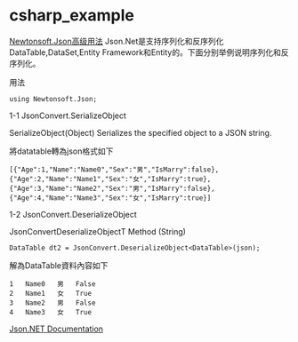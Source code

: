 # csharp_example

[Newtonsoft.Json高级用法][1]
Json.Net是支持序列化和反序列化DataTable,DataSet,Entity Framework和Entity的。下面分别举例说明序列化和反序列化。

用法
```
using Newtonsoft.Json;
```

1-1 JsonConvert.SerializeObject

SerializeObject(Object)	
Serializes the specified object to a JSON string. 

將datatable轉為json格式如下

```
[{"Age":1,"Name":"Name0","Sex":"男","IsMarry":false},{"Age":2,"Name":"Name1","Sex":"女","IsMarry":true},{"Age":3,"Name":"Name2","Sex":"男","IsMarry":false},{"Age":4,"Name":"Name3","Sex":"女","IsMarry":true}]
```

1-2 JsonConvert.DeserializeObject



JsonConvertDeserializeObjectT Method (String)

```
DataTable dt2 = JsonConvert.DeserializeObject<DataTable>(json);
```

解為DataTable資料內容如下
```
1	Name0	男	False
2	Name1	女	True
3	Name2	男	False
4	Name3	女	True
```

[Json.NET Documentation][2]

[1]:https://www.cnblogs.com/yanweidie/p/4605212.html
[2]:https://www.newtonsoft.com/json/help/html/N_Newtonsoft_Json.htm
